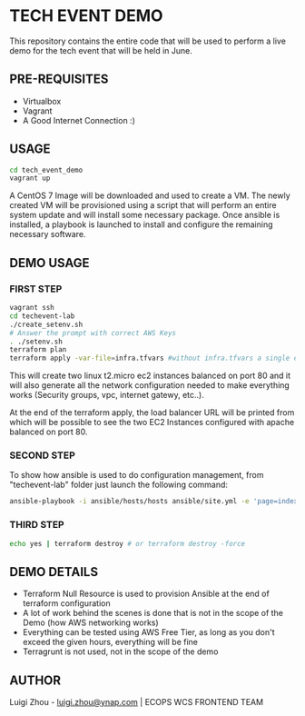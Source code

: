 # TECH EVENT DEMO

This repository contains the entire code that will be used to perform a live demo for the tech event that will be held in June.

## PRE-REQUISITES

- Virtualbox
- Vagrant
- A Good Internet Connection :)


## USAGE

```bash
cd tech_event_demo
vagrant up
```

A CentOS 7 Image will be downloaded and used to create a VM. The newly created VM will be provisioned using a script that will perform an entire system update and will install some necessary package.
Once ansible is installed, a playbook is launched to install and configure the remaining necessary software.

## DEMO USAGE

### FIRST STEP

```bash
vagrant ssh
cd techevent-lab
./create_setenv.sh
# Answer the prompt with correct AWS Keys
. ./setenv.sh
terraform plan
terraform apply -var-file=infra.tfvars #without infra.tfvars a single ec2 instance will be created.
```

This will create two linux t2.micro ec2 instances balanced on port 80 and it will also generate all the network configuration needed to make everything works (Security groups, vpc, internet gatewy, etc..).

At the end of the terraform apply, the load balancer URL will be printed from which will be possible to see the two EC2 Instances configured with apache balanced on port 80.

### SECOND STEP

To show how ansible is used to do configuration management, from "techevent-lab" folder just launch the following command:

```bash
ansible-playbook -i ansible/hosts/hosts ansible/site.yml -e 'page=index2 version=2'
```


### THIRD STEP

```bash
echo yes | terraform destroy # or terraform destroy -force
```

## DEMO DETAILS

- Terraform Null Resource is used to provision Ansible at the end of terraform configuration
- A lot of work behind the scenes is done that is not in the scope of the Demo (how AWS networking works)
- Everything can be tested using AWS Free Tier, as long as you don't exceed the given hours, everything will be fine
- Terragrunt is not used, not in the scope of the demo


## AUTHOR

Luigi Zhou - <luigi.zhou@ynap.com> | ECOPS WCS FRONTEND TEAM